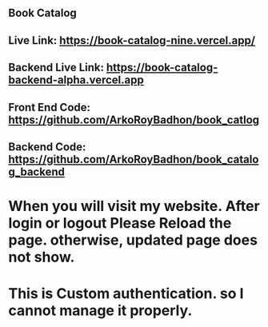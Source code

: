 ## Book Catalog

## Live Link: https://book-catalog-nine.vercel.app/

## Backend Live Link: https://book-catalog-backend-alpha.vercel.app

## Front End Code: https://github.com/ArkoRoyBadhon/book_catlog
## Backend Code: https://github.com/ArkoRoyBadhon/book_catalog_backend


# When you will visit my website. After login or logout Please Reload the page. otherwise, updated page does not show. 
# This is Custom authentication. so I cannot manage it properly.

